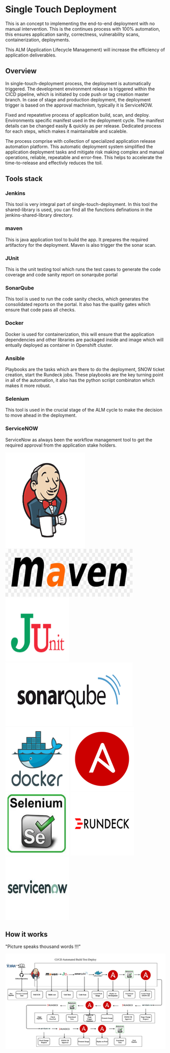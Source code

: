 # Single Touch Deployment

This is an concept to implementing the end-to-end deployment with no manual intervention. This is the continues process with 100% automation, this ensures application sanity, correctness, vulnerability scans, containerization, deployments. 

This ALM (Application Lifecycle Management) will increase the efficiency of application deliverables.

## Overview
In single-touch-deployment process, the deployment is automatically triggered. The development environment release is triggered within the CICD pipeline, which is initiated by code push or tag creation master branch. In case of stage and production deployment, the deployment trigger is based on the approval machnism, typically it is ServiceNOW.

Fixed and repeatetive process of application build, scan, and deploy. Environments specific manifest used in the deployment cycle. The manifest details can be changed easily & quickly as per release. Dedicated process for each steps, which makes it maintainalble and scaleble. 

The process comprise with collection of specialized application release automation platform. This automatic deployment system simplified the application deployment tasks and mitigate risk making complex and manual operations, reliable, repeatable and error-free. This helps to accelerate the time-to-release and effectivly reduces the toil.


## Tools stack

### Jenkins
This tool is very integral part of single-touch-deployment. In this tool the shared-library is used, you can find all the functions definations in the jenkins-shared-library directory. 

### maven
This is java application tool to build the app. It prepares the required artifactory for the deployment. Maven is also trigger the the sonar scan.

### JUnit
This is the unit testing tool which runs the test cases to generate the code coverage and code sanity report on sonarqube portal

### SonarQube
This tool is used to run the code sanity checks, which generates the consolidated reports on the portal. It also has the quality gates which ensure that code pass all checks.

### Docker
Docker is used for containerization, this will ensure that the application dependencies and other libraries are packaged inside and image which will entually deployed as container in Openshift cluster.

### Ansible
Playbooks are the tasks which are there to do the deployment, SNOW ticket creation, start the Rundeck jobs. These playbooks are the key turning point in all of the automation, it also has the python scriipt combinaton which makes it more robust.

### Selenium
This tool is used in the crucial stage of the ALM cycle to make the decision to move ahead in the deployment.

### ServiceNOW
ServiceNow as always been the workflow management tool to get the required approval from the application stake holders.

<img src="images/jenkins.png" width="250" height="300">    <img src="images/maven.png" width="400" height="150">     <img src="images/JUnit.png" width="200" height="200">      <img src="images/sonarqube.png" width="400" height="200">     <img src="images/docker.jpg" width="200" height="200">    <img src="images/ansible.png" width="200" height="200">    <img src="images/selenium.jpeg" width="200" height="200">    <img src="images/ruundeck.png" width="200" height="200"><img src="images/servicenow.jpeg" width="200" height="200">

## How it works

"Picture speaks thousand words !!!"

<img src="images/cicd_with_auto_deplyment.jpg">